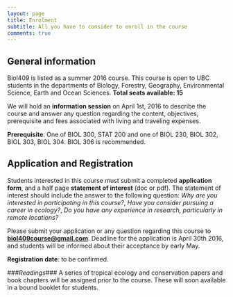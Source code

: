 ```yaml
---
layout: page
title: Enrolment 
subtitle: All you have to consider to enroll in the course
comments: true
---
```

## General information

Biol409 is listed as a summer 2016 course. This course is open to UBC students in the departments of Biology,  Forestry, Geography, Environmental Science, Earth and Ocean Sciences. 
**Total seats available: 15**

We will hold an **information session** on April 1st, 2016 to describe the course and answer any question regarding the content, objectives, prerequisite and fees associated with living and traveling expenses.

**Prerequisite**: One of BIOL 300, STAT 200 and one of BIOL 230, BIOL 302, BIOL 303, BIOL 304. BIOL 306 is recommended.

## Application and Registration 

Students interested in this course must submit a completed **application form**, and a half page **statement of interest** (doc or pdf). The statement of interest should include the answer to the following question: _Why are you interested in participating in this course?_, _Have you consider pursuing a career in ecology?_, _Do you have any experience in research, particularly in remote locations?_ 

Please submit your application or any question regarding this course to **biol409course@gmail.com**. Deadline for the application is April 30th 2016, and students will be informed about their acceptance by early May.

**Registration date**: to be confirmed.


###*Readings*###
A series of tropical ecology and conservation papers and book chapters will be assigned prior to the course. These will soon available in a bound booklet for students.
